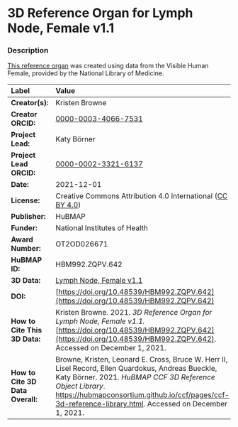 # 3D Reference Organ for Lymph Node, Female v1.1

### Description
[This reference organ](https://hubmapconsortium.github.io/ccf/pages/ccf-3d-reference-library.html) was created using data from the Visible Human Female, provided by the National Library of Medicine.

| Label | Value |
| :------------- |:-------------|
| **Creator(s):** | Kristen Browne |
| **Creator ORCID:** | [0000-0003-4066-7531](https://orcid.org/0000-0003-4066-7531) |
| **Project Lead:** | Katy B&ouml;rner |
| **Project Lead ORCID:** | [0000-0002-3321-6137](https://orcid.org/0000-0002-3321-6137) |
| **Date:** | 2021-12-01 |
| **License:** | Creative Commons Attribution 4.0 International ([CC BY 4.0](https://creativecommons.org/licenses/by/4.0/)) |
| **Publisher:** | HuBMAP |
| **Funder:** | National Institutes of Health |
| **Award Number:** | OT2OD026671 |
| **HuBMAP ID:** | HBM992.ZQPV.642 |
| **3D Data:** | [Lymph Node, Female v1.1](https://hubmapconsortium.github.io/ccf-releases/v1.1/models/NIH_F_Lymph_Node.glb) |
| **DOI:** | [https://doi.org/10.48539/HBM992.ZQPV.642](https://doi.org/10.48539/HBM992.ZQPV.642) |
| **How to Cite This 3D Data:** | Kristen Browne. 2021. *3D Reference Organ for Lymph Node, Female v1.1.* [https://doi.org/10.48539/HBM992.ZQPV.642](https://doi.org/10.48539/HBM992.ZQPV.642). Accessed on December 1, 2021. |
| **How to Cite 3D Data Overall:** | Browne, Kristen, Leonard E. Cross, Bruce W. Herr II, Lisel Record, Ellen Quardokus, Andreas Bueckle, Katy B&ouml;rner. 2021. *HuBMAP CCF 3D Reference Object Library*. https://hubmapconsortium.github.io/ccf/pages/ccf-3d-reference-library.html. Accessed on December 1, 2021. |
